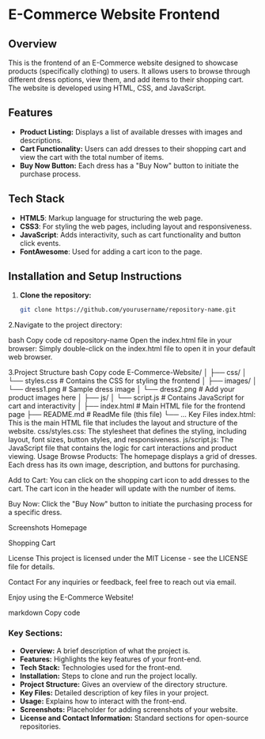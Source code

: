 # E-Commerce Website Frontend

## Overview
This is the frontend of an E-Commerce website designed to showcase products (specifically clothing) to users. It allows users to browse through different dress options, view them, and add items to their shopping cart. The website is developed using HTML, CSS, and JavaScript.

## Features
- **Product Listing:** Displays a list of available dresses with images and descriptions.
- **Cart Functionality:** Users can add dresses to their shopping cart and view the cart with the total number of items.
- **Buy Now Button:** Each dress has a "Buy Now" button to initiate the purchase process.

## Tech Stack
- **HTML5**: Markup language for structuring the web page.
- **CSS3**: For styling the web pages, including layout and responsiveness.
- **JavaScript**: Adds interactivity, such as cart functionality and button click events.
- **FontAwesome**: Used for adding a cart icon to the page.

## Installation and Setup Instructions

1. **Clone the repository:**
   ```bash
   git clone https://github.com/yourusername/repository-name.git
2.Navigate to the project directory:

bash
Copy code
cd repository-name
Open the index.html file in your browser: Simply double-click on the index.html file to open it in your default web browser.

3.Project Structure
bash
Copy code
E-Commerce-Website/
│
├── css/
│   └── styles.css          # Contains the CSS for styling the frontend
│
├── images/
│   └── dress1.png          # Sample dress image
│   └── dress2.png          # Add your product images here
│
├── js/
│   └── script.js           # Contains JavaScript for cart and interactivity
│
├── index.html              # Main HTML file for the frontend page
├── README.md               # ReadMe file (this file)
└── ...
Key Files
index.html: This is the main HTML file that includes the layout and structure of the website.
css/styles.css: The stylesheet that defines the styling, including layout, font sizes, button styles, and responsiveness.
js/script.js: The JavaScript file that contains the logic for cart interactions and product viewing.
Usage
Browse Products: The homepage displays a grid of dresses. Each dress has its own image, description, and buttons for purchasing.

Add to Cart: You can click on the shopping cart icon to add dresses to the cart. The cart icon in the header will update with the number of items.

Buy Now: Click the "Buy Now" button to initiate the purchasing process for a specific dress.

Screenshots
Homepage

Shopping Cart

License
This project is licensed under the MIT License - see the LICENSE file for details.

Contact
For any inquiries or feedback, feel free to reach out via email.

Enjoy using the E-Commerce Website!

markdown
Copy code

### Key Sections:
- **Overview:** A brief description of what the project is.
- **Features:** Highlights the key features of your front-end.
- **Tech Stack:** Technologies used for the front-end.
- **Installation:** Steps to clone and run the project locally.
- **Project Structure:** Gives an overview of the directory structure.
- **Key Files:** Detailed description of key files in your project.
- **Usage:** Explains how to interact with the front-end.
- **Screenshots:** Placeholder for adding screenshots of your website.
- **License and Contact Information:** Standard sections for open-source repositories.






